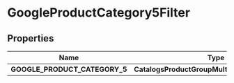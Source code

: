 

# GoogleProductCategory5Filter


## Properties

| Name | Type | Description | Notes |
|------------ | ------------- | ------------- | -------------|
|**GOOGLE_PRODUCT_CATEGORY_5** | **CatalogsProductGroupMultipleStringListCriteria** |  |  |




